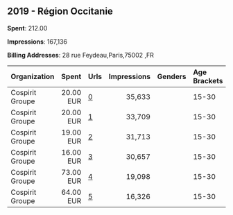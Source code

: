 ## 2019 - Région Occitanie 
**Spent**: 212.00

**Impressions**: 167,136

**Billing Addresses**: 28 rue Feydeau,Paris,75002 ,FR

|Organization|Spent|Urls|Impressions|Genders|Age Brackets|Country Codes|
|:---|---:|:---|---:|:---|:---|:---|
|Cospirit Groupe|20.00 EUR|[0](https://www.snap.com/political-ads/asset/77d89c1ab1ae720dd7163a81f03c5281206c075fa7e0819fbbecef739e84a992?mediaType=mp4)|35,633||15-30|france|
|Cospirit Groupe|20.00 EUR|[1](https://www.snap.com/political-ads/asset/cc464e10bc16cb15ca4a978788cd37a8f07e55a48572d3dff2528931acd3bb4c?mediaType=mp4)|33,709||15-30|france|
|Cospirit Groupe|19.00 EUR|[2](https://www.snap.com/political-ads/asset/0412fc3e8a2418f121ecbb6bb4c7a55e5e54253de8382bdda2c15496549662a1?mediaType=mp4)|31,713||15-30|france|
|Cospirit Groupe|16.00 EUR|[3](https://www.snap.com/political-ads/asset/3b7b4a579d521f07f95efe8e9e793bbad84ba6ca0ff9d3a259e92ff312d40d08?mediaType=mp4)|30,657||15-30|france|
|Cospirit Groupe|73.00 EUR|[4](https://www.snap.com/political-ads/asset/77d89c1ab1ae720dd7163a81f03c5281206c075fa7e0819fbbecef739e84a992?mediaType=mp4)|19,098||15-30|france|
|Cospirit Groupe|64.00 EUR|[5](https://www.snap.com/political-ads/asset/0412fc3e8a2418f121ecbb6bb4c7a55e5e54253de8382bdda2c15496549662a1?mediaType=mp4)|16,326||15-30|france|
